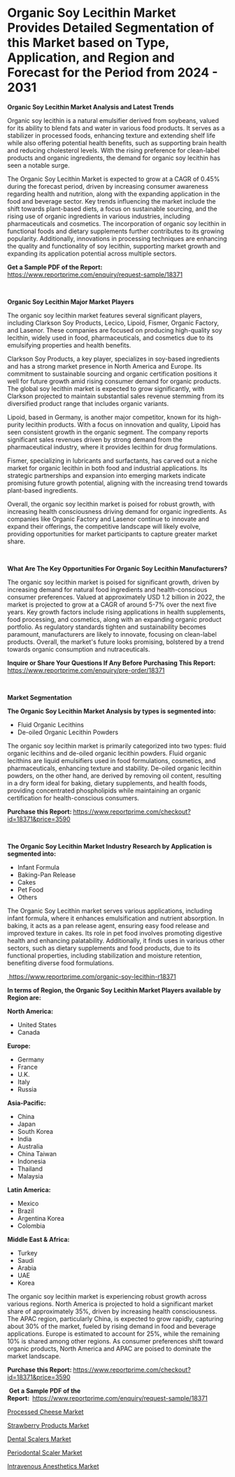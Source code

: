 <p><h1>Organic Soy Lecithin Market Provides Detailed Segmentation of this Market based on Type, Application, and Region and Forecast for the Period from 2024 - 2031</h1></p><p><strong>Organic Soy Lecithin Market Analysis and Latest Trends</strong></p>
<p><p>Organic soy lecithin is a natural emulsifier derived from soybeans, valued for its ability to blend fats and water in various food products. It serves as a stabilizer in processed foods, enhancing texture and extending shelf life while also offering potential health benefits, such as supporting brain health and reducing cholesterol levels. With the rising preference for clean-label products and organic ingredients, the demand for organic soy lecithin has seen a notable surge. </p><p>The Organic Soy Lecithin Market is expected to grow at a CAGR of 0.45% during the forecast period, driven by increasing consumer awareness regarding health and nutrition, along with the expanding application in the food and beverage sector. Key trends influencing the market include the shift towards plant-based diets, a focus on sustainable sourcing, and the rising use of organic ingredients in various industries, including pharmaceuticals and cosmetics. The incorporation of organic soy lecithin in functional foods and dietary supplements further contributes to its growing popularity. Additionally, innovations in processing techniques are enhancing the quality and functionality of soy lecithin, supporting market growth and expanding its application potential across multiple sectors.</p></p>
<p><strong>Get a Sample PDF of the Report:&nbsp;</strong> <a href="https://www.reportprime.com/enquiry/request-sample/18371?utm_campaign=102&utm_medium=2&utm_source=Github&utm_content=ia&utm_term=21112024&utm_id=organic-soy-lecithin">https://www.reportprime.com/enquiry/request-sample/18371</a></p>
<p>&nbsp;</p>
<p><strong>Organic Soy Lecithin Major Market Players</strong></p>
<p><p>The organic soy lecithin market features several significant players, including Clarkson Soy Products, Lecico, Lipoid, Fismer, Organic Factory, and Lasenor. These companies are focused on producing high-quality soy lecithin, widely used in food, pharmaceuticals, and cosmetics due to its emulsifying properties and health benefits.</p><p>Clarkson Soy Products, a key player, specializes in soy-based ingredients and has a strong market presence in North America and Europe. Its commitment to sustainable sourcing and organic certification positions it well for future growth amid rising consumer demand for organic products. The global soy lecithin market is expected to grow significantly, with Clarkson projected to maintain substantial sales revenue stemming from its diversified product range that includes organic variants.</p><p>Lipoid, based in Germany, is another major competitor, known for its high-purity lecithin products. With a focus on innovation and quality, Lipoid has seen consistent growth in the organic segment. The company reports significant sales revenues driven by strong demand from the pharmaceutical industry, where it provides lecithin for drug formulations.</p><p>Fismer, specializing in lubricants and surfactants, has carved out a niche market for organic lecithin in both food and industrial applications. Its strategic partnerships and expansion into emerging markets indicate promising future growth potential, aligning with the increasing trend towards plant-based ingredients.</p><p>Overall, the organic soy lecithin market is poised for robust growth, with increasing health consciousness driving demand for organic ingredients. As companies like Organic Factory and Lasenor continue to innovate and expand their offerings, the competitive landscape will likely evolve, providing opportunities for market participants to capture greater market share.</p></p>
<p>&nbsp;</p>
<p><strong>What Are The Key Opportunities For Organic Soy Lecithin Manufacturers?</strong></p>
<p><p>The organic soy lecithin market is poised for significant growth, driven by increasing demand for natural food ingredients and health-conscious consumer preferences. Valued at approximately USD 1.2 billion in 2022, the market is projected to grow at a CAGR of around 5-7% over the next five years. Key growth factors include rising applications in health supplements, food processing, and cosmetics, along with an expanding organic product portfolio. As regulatory standards tighten and sustainability becomes paramount, manufacturers are likely to innovate, focusing on clean-label products. Overall, the market's future looks promising, bolstered by a trend towards organic consumption and nutraceuticals.</p></p>
<p><strong>Inquire or Share Your Questions If Any Before Purchasing This Report:</strong> <a href="https://www.reportprime.com/enquiry/pre-order/18371?utm_campaign=102&utm_medium=2&utm_source=Github&utm_content=ia&utm_term=21112024&utm_id=organic-soy-lecithin">https://www.reportprime.com/enquiry/pre-order/18371</a></p>
<p>&nbsp;</p>
<p><strong>Market Segmentation</strong></p>
<p><strong>The Organic Soy Lecithin Market Analysis by types is segmented into:</strong></p>
<p><ul><li>Fluid Organic Lecithins</li><li>De-oiled Organic Lecithin Powders</li></ul></p>
<p><p>The organic soy lecithin market is primarily categorized into two types: fluid organic lecithins and de-oiled organic lecithin powders. Fluid organic lecithins are liquid emulsifiers used in food formulations, cosmetics, and pharmaceuticals, enhancing texture and stability. De-oiled organic lecithin powders, on the other hand, are derived by removing oil content, resulting in a dry form ideal for baking, dietary supplements, and health foods, providing concentrated phospholipids while maintaining an organic certification for health-conscious consumers.</p></p>
<p><strong>Purchase this Report:&nbsp;</strong><a href="https://www.reportprime.com/checkout?id=18371&price=3590&utm_campaign=102&utm_medium=2&utm_source=Github&utm_content=ia&utm_term=21112024&utm_id=organic-soy-lecithin">https://www.reportprime.com/checkout?id=18371&price=3590</a></p>
<p>&nbsp;</p>
<p><strong>The Organic Soy Lecithin Market Industry Research by Application is segmented into:</strong></p>
<p><ul><li>Infant Formula</li><li>Baking-Pan Release</li><li>Cakes</li><li>Pet Food</li><li>Others</li></ul></p>
<p><p>The Organic Soy Lecithin market serves various applications, including infant formula, where it enhances emulsification and nutrient absorption. In baking, it acts as a pan release agent, ensuring easy food release and improved texture in cakes. Its role in pet food involves promoting digestive health and enhancing palatability. Additionally, it finds uses in various other sectors, such as dietary supplements and food products, due to its functional properties, including stabilization and moisture retention, benefiting diverse food formulations.</p></p>
<p><a href="https://www.reportprime.com/organic-soy-lecithin-r18371?utm_campaign=102&utm_medium=2&utm_source=Github&utm_content=ia&utm_term=21112024&utm_id=organic-soy-lecithin">&nbsp;https://www.reportprime.com/organic-soy-lecithin-r18371</a></p>
<p><strong>In terms of Region, the Organic Soy Lecithin Market Players available by Region are:</strong></p>
<p>
    <p> <strong> North America: </strong>
        <ul>
            <li>United States</li>
            <li>Canada</li>
        </ul>
        </p> 
    <p> <strong> Europe: </strong>
        <ul>
            <li>Germany</li>
            <li>France</li>
            <li>U.K.</li>
            <li>Italy</li>
            <li>Russia</li>
        </ul>
        </p> 
    <p> <strong> Asia-Pacific: </strong>
        <ul>
            <li>China</li>
            <li>Japan</li>
            <li>South Korea</li>
            <li>India</li>
            <li>Australia</li>
            <li>China Taiwan</li>
            <li>Indonesia</li>
            <li>Thailand</li>
            <li>Malaysia</li>
        </ul>
        </p> 
    <p> <strong> Latin America: </strong>
        <ul>
            <li>Mexico</li>
            <li>Brazil</li>
            <li>Argentina Korea</li>
            <li>Colombia</li>
        </ul>
        </p> 
    <p> <strong> Middle East & Africa: </strong>
        <ul>
            <li>Turkey</li>
            <li>Saudi</li>
            <li>Arabia</li>
            <li>UAE</li>
            <li>Korea</li>
        </ul>
    </p>
    </p>
<p><p>The organic soy lecithin market is experiencing robust growth across various regions. North America is projected to hold a significant market share of approximately 35%, driven by increasing health consciousness. The APAC region, particularly China, is expected to grow rapidly, capturing about 30% of the market, fueled by rising demand in food and beverage applications. Europe is estimated to account for 25%, while the remaining 10% is shared among other regions. As consumer preferences shift toward organic products, North America and APAC are poised to dominate the market landscape.</p></p>
<p><strong>Purchase this Report: </strong><a href="https://www.reportprime.com/checkout?id=18371&price=3590&utm_campaign=102&utm_medium=2&utm_source=Github&utm_content=ia&utm_term=21112024&utm_id=organic-soy-lecithin">https://www.reportprime.com/checkout?id=18371&price=3590</a></p>
<p>&nbsp;<strong>Get a Sample PDF of the Report:&nbsp;&nbsp;</strong><a href="https://www.reportprime.com/enquiry/request-sample/18371?utm_campaign=102&utm_medium=2&utm_source=Github&utm_content=ia&utm_term=21112024&utm_id=organic-soy-lecithin">https://www.reportprime.com/enquiry/request-sample/18371</a></p>
<p><strong></strong></p>
<p><p><a href="https://github.com/NargisHussain75/Market-Research-Report-List-1/blob/main/processed-cheese-market.md?utm_campaign=102&utm_medium=2&utm_source=Github&utm_content=ia&utm_term=21112024&utm_id=organic-soy-lecithin">Processed Cheese Market</a></p><p><a href="https://github.com/FlorianWolf90/Market-Research-Report-List-1/blob/main/strawberry-products-market.md?utm_campaign=102&utm_medium=2&utm_source=Github&utm_content=ia&utm_term=21112024&utm_id=organic-soy-lecithin">Strawberry Products Market</a></p><p><a href="https://www.linkedin.com/pulse/dental-scalers-market-trend-analysis-forecasts-rapid-o0uce?utm_campaign=102&utm_medium=2&utm_source=Github&utm_content=ia&utm_term=21112024&utm_id=organic-soy-lecithin">Dental Scalers Market</a></p><p><a href="https://www.linkedin.com/pulse/global-periodontal-scaler-markets-impressive-current-vfzie?utm_campaign=102&utm_medium=2&utm_source=Github&utm_content=ia&utm_term=21112024&utm_id=organic-soy-lecithin">Periodontal Scaler Market</a></p><p><a href="https://issuu.com/reportprime-2/docs/intravenous-anesthetics-market-size_aacf92cb46f62d?utm_campaign=102&utm_medium=2&utm_source=Github&utm_content=ia&utm_term=21112024&utm_id=organic-soy-lecithin">Intravenous Anesthetics Market</a></p></p>